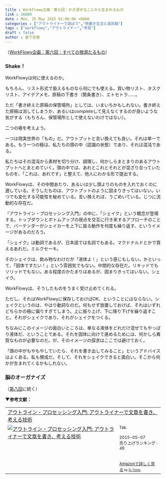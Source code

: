 ```yaml
---
title : WorkFlowy企画：第七回：かき混ぜることから生まれるもの
link : 16089
date : Mon, 25 May 2015 01:06:06 +0000
categories : ["アウトライナーで遊ぼう","物書き生活と道具箱"]
tags : ["workflowy","アウトライナー","考具"]
draft : false
author : 倉下忠憲
---
```


（<a href="https://rashita.net/blog/?p=16081" target="_blank">WorkFlowy企画：第六回：すべての根源たるもの</a>）

<H3>Shake！</H3>

WorkFlowyは何に使えるのか。

もちろん、リスト形式で扱えるものなら何にでも使える。買い物リスト、タスクリスト、アイデアメモ、原稿の下書き（箇条書き）、エトセトラ……。

ただ「書き終えた原稿の保管場所」としては、いまいちかもしれない。書き終えた原稿は消してしまうか、あるいはcompleteして見えなくするのが良いような気がする（もちろん、保管場所として使えないわけではない）。

二つの極を考えよう。

一つは現実世界の「もの」だ。アウトプットと言い換えても良い。それは単一である。もう一つの極は、私たちの頭の中（認識の状態）であり、それは混沌である。

私たちはその混沌から素材を切り分け、調理し、何かしらまとまりのあるアウトプットへとまとめていく。頭の中では、あれとこれとそれとが混ざり合っていたものを、「これは、あれです」と整えて、他人にわかる形で提出する。

WorkFlowyは、その中間あたり、あるいは少し頭よりのものを入れておくのに適している。そうしたものは、アウトプットのように固まりきってはいない。いつでも変化する可能性を秘めている。言い換えれば、うごめいている。じつに流動的な存在だ。

『アウトライン・プロセッシング入門』の中に、「シェイク」という概念が登場する。トップダウンとボトムアップの視点を交互に行き来するアプローチのことで、バーテンダーがシェイカーを上下に振る動作を何度も繰り返す、というイメージがあるのだろう。

「シェイク」は動詞であるが、日本語では名詞でもある。マクドナルドとかで買えるあれだ。ミルクセーキ。

そのシェイクは、飲み物なわけだが「液体よ！」という感じもしない。かといって、「固体ですたい！」という雰囲気でもない。中間的な存在だ。リキッドでもソリッドでもない。ある程度のかたまりはあるが、固まりきってはいない。シェイク。

WorkFlowyは、そうしたものをうまく受け止めてくれる。

ただし、それはWorkFlowyに保存しておけばOK、ということにはならない。シェイクというのは、やはり動詞なのだ。何もせず放置しておけば、それはいずれどちらかの極に偏りすぎてしまう。上に振り上げ、下に降り下げを繰り返すこと。それがシェイクであり、それがシェイクをつくる。

ちなみにこのイメージの面白いところは、単なる液体をどれだけ混ぜてもやっぱり液体だ、ということである。それを固体に向けて進めるためには、何かしら異質なものが必要なのだ。が、そのイメージの探求はここでは避けておく。

「頭の中がもやもやしていたら、それを書き出してみること」というアドバイスはよくある。私も賛成だ。そして、それをシェイクできると面白い。そこから何かが生まれてくるかもしれない。

<H3>脳のオーガナイズ</H3>

（<a href="https://rashita.net/blog/?p=16094" target="_blank">第八回</a>に続く）

<strong>▼参考文献：</strong>

<table  border="0" cellpadding="5"><tr><td colspan="2"><a href="http://www.amazon.co.jp/%E3%82%A2%E3%82%A6%E3%83%88%E3%83%A9%E3%82%A4%E3%83%B3%E3%83%BB%E3%83%97%E3%83%AD%E3%82%BB%E3%83%83%E3%82%B7%E3%83%B3%E3%82%B0%E5%85%A5%E9%96%80-%E3%82%A2%E3%82%A6%E3%83%88%E3%83%A9%E3%82%A4%E3%83%8A%E3%83%BC%E3%81%A7%E6%96%87%E7%AB%A0%E3%82%92%E6%9B%B8%E3%81%8D%E3%80%81%E8%80%83%E3%81%88%E3%82%8B%E6%8A%80%E8%A1%93-Tak-ebook-x/dp/B00XCIETIG%3FSubscriptionId%3D15SMZCTB9V8NGR2TW082%26tag%3Drashita1000-22%26linkCode%3Dxm2%26camp%3D2025%26creative%3D165953%26creativeASIN%3DB00XCIETIG" target="_blank">アウトライン・プロセッシング入門: アウトライナーで文章を書き、考える技術</a><img src="http://www.assoc-amazon.jp/e/ir?t=rashita1000-22&l=ur2&o=9" width="1" height="1" style="border: none;" alt="" /></td></tr><tr><td valign="top"><a href="http://www.amazon.co.jp/%E3%82%A2%E3%82%A6%E3%83%88%E3%83%A9%E3%82%A4%E3%83%B3%E3%83%BB%E3%83%97%E3%83%AD%E3%82%BB%E3%83%83%E3%82%B7%E3%83%B3%E3%82%B0%E5%85%A5%E9%96%80-%E3%82%A2%E3%82%A6%E3%83%88%E3%83%A9%E3%82%A4%E3%83%8A%E3%83%BC%E3%81%A7%E6%96%87%E7%AB%A0%E3%82%92%E6%9B%B8%E3%81%8D%E3%80%81%E8%80%83%E3%81%88%E3%82%8B%E6%8A%80%E8%A1%93-Tak-ebook-x/dp/B00XCIETIG%3FSubscriptionId%3D15SMZCTB9V8NGR2TW082%26tag%3Drashita1000-22%26linkCode%3Dxm2%26camp%3D2025%26creative%3D165953%26creativeASIN%3DB00XCIETIG" target="_blank"><img src="http://ecx.images-amazon.com/images/I/41WikKyn%2BuL._SL160_.jpg" border="0" alt="アウトライン・プロセッシング入門: アウトライナーで文章を書き、考える技術" /></a></td><td valign="top"><font size="-1">Tak. <br /><br />  2015-05-07<br />売り上げランキング : 49<br /><br /><br /><a href="http://www.amazon.co.jp/%E3%82%A2%E3%82%A6%E3%83%88%E3%83%A9%E3%82%A4%E3%83%B3%E3%83%BB%E3%83%97%E3%83%AD%E3%82%BB%E3%83%83%E3%82%B7%E3%83%B3%E3%82%B0%E5%85%A5%E9%96%80-%E3%82%A2%E3%82%A6%E3%83%88%E3%83%A9%E3%82%A4%E3%83%8A%E3%83%BC%E3%81%A7%E6%96%87%E7%AB%A0%E3%82%92%E6%9B%B8%E3%81%8D%E3%80%81%E8%80%83%E3%81%88%E3%82%8B%E6%8A%80%E8%A1%93-Tak-ebook-x/dp/B00XCIETIG%3FSubscriptionId%3D15SMZCTB9V8NGR2TW082%26tag%3Drashita1000-22%26linkCode%3Dxm2%26camp%3D2025%26creative%3D165953%26creativeASIN%3DB00XCIETIG" target="_blank">Amazonで詳しく見る</a></font><font size="-2"> by <a href="http://www.goodpic.com/mt/aws/index.html" >G-Tools</a></font></td></tr></table>
